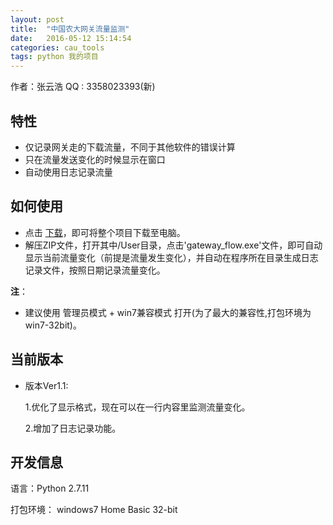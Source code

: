 ```yaml
---
layout: post
title:  "中国农大网关流量监测"
date:   2016-05-12 15:14:54
categories: cau_tools
tags: python 我的项目
---
```


作者：张云浩    QQ : 3358023393(新)

## 特性

- 仅记录网关走的下载流量，不同于其他软件的错误计算
- 只在流量发送变化的时候显示在窗口
- 自动使用日志记录流量

## **如何使用**

- 点击 [下载](https://github.com/ZYunH/CAU-Gateway_Monitoring/archive/master.zip)，即可将整个项目下载至电脑。
- 解压ZIP文件，打开其中/User目录，点击'gateway_flow.exe'文件，即可自动显示当前流量变化（前提是流量发生变化），并自动在程序所在目录生成日志记录文件，按照日期记录流量变化。

**注**：

- 建议使用 管理员模式 + win7兼容模式 打开(为了最大的兼容性,打包环境为win7-32bit)。

## **当前版本**

- 版本Ver1.1:

  1.优化了显示格式，现在可以在一行内容里监测流量变化。

  2.增加了日志记录功能。

## **开发信息**

语言：Python 2.7.11

打包环境： windows7 Home Basic 32-bit



